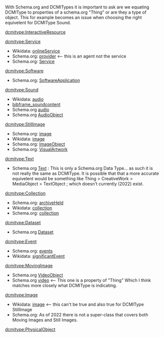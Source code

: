 With Schema.org and DCMITypes it is important to ask are we equating DCMIType to properties of a schema.org "Thing" or are they a type of object. This for example becomes an issue when choosing the right equivelent for DCMIType Sound.

[dcmitype:InteractiveResource](https://www.dublincore.org/specifications/dublin-core/dcmi-terms/#http://purl.org/dc/dcmitype/InteractiveResource)

[dcmitype:Service](https://www.dublincore.org/specifications/dublin-core/dcmi-terms/#http://purl.org/dc/dcmitype/Service)
* Wikidata: [onlineService](https://www.wikidata.org/wiki/Property:P2361)
* Schema.org: [provider](https://schema.org/provider) <-- this is an agent not the service
* Schema.org: [Service](https://schema.org/Service)

[dcmitype:Software](https://www.dublincore.org/specifications/dublin-core/dcmi-terms/#http://purl.org/dc/dcmitype/Software)
* Schema.org: [SoftwareApplication](https://schema.org/SoftwareApplication)

[dcmitype:Sound](https://www.dublincore.org/specifications/dublin-core/dcmi-terms/#http://purl.org/dc/dcmitype/Sound)
* Wikidata: [audio](https://www.wikidata.org/wiki/Property:P51)
* [bibframe_soundcontent](http://id.loc.gov/ontologies/bibframe.html#p_soundContent)
* Schema.org [audio](https://schema.org/audio)
* Schema.org [AudioObject](https://schema.org/AudioObject)

[dcmitype:StillImage](https://www.dublincore.org/specifications/dublin-core/dcmi-terms/#http://purl.org/dc/dcmitype/StillImage)
* Schema.org: [image](https://schema.org/image)  
* Wikidata: [image](https://www.wikidata.org/wiki/Property:P18)  
* Schema.org: [ImageObject](https://schema.org/ImageObject)
* Schema.org: [VisualArtwork](https://schema.org/VisualArtwork)  

[dcmitype:Text](https://www.dublincore.org/specifications/dublin-core/dcmi-terms/#http://purl.org/dc/dcmitype/Text)
* Schema.org [Text](https://schema.org/Text) : This is only a Schema.org Data Type... as such it is not really the same as DCMIType. It is possible that that a more accurate equivelent would be something like Thing > CreativeWork > MediaObject > TextObject ; which doesn't currently (2022) exist.

[dcmitype:Collection](https://www.dublincore.org/specifications/dublin-core/dcmi-terms/#http://purl.org/dc/dcmitype/Collection)
* Schema.org: [archiveHeld](https://schema.org/archiveHeld)  
* Wikidata: [collection](https://www.wikidata.org/wiki/Property:P195)  
* Schema.org: [collection](https://schema.org/collection)

[dcmitype:Dataset](https://www.dublincore.org/specifications/dublin-core/dcmi-terms/#http://purl.org/dc/dcmitype/Dataset)
* Schema.org [Dataset](https://schema.org/Dataset)

[dcmitype:Event](https://www.dublincore.org/specifications/dublin-core/dcmi-terms/#http://purl.org/dc/dcmitype/Event)
* Schema.org: [events](https://schema.org/events)  
* Wikidata: [significantEvent](https://www.wikidata.org/wiki/Property:P793)  

[dcmitype:MovingImage](https://www.dublincore.org/specifications/dublin-core/dcmi-terms/#http://purl.org/dc/dcmitype/MovingImage)
* Schema.org [VideoObject](https://schema.org/VideoObject)
* Schema.org [video](https://schema.org/video) <-- This one is a property of "Thing" Which I think matches more closely what DCMIType is indicating.

[dcmitype:Image](https://www.dublincore.org/specifications/dublin-core/dcmi-terms/#http://purl.org/dc/dcmitype/Image)
* Wikidata: [image](https://www.wikidata.org/wiki/Property:P18) <-- this can't be true and also true for DCMIType StillImage
* Schema.org: As of 2022 there is not a super-class that covers both Moving Images and Still Images.

[dcmitype:PhysicalObject](https://www.dublincore.org/specifications/dublin-core/dcmi-terms/#http://purl.org/dc/dcmitype/PhysicalObject)
